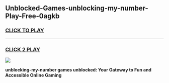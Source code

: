 
## Unblocked-Games-unblocking-my-number-Play-Free-0agkb
<h3>
<a href="https://premium76.site?title=unblocking-my-number&ref=23A">CLICK TO PLAY</a></h3>
<hr>

<h3>
<a href="https://premium76.site?title=unblocking-my-number&ref=23A">CLICK 2 PLAY</a>
  
</h3>

<a href="https://premium76.site?title=unblocking-my-number&ref=23A"><img src="https://clearcache.store/games.png"></a>


**unblocking-my-number games unblocked: Your Gateway to Fun and Accessible Online Gaming**
